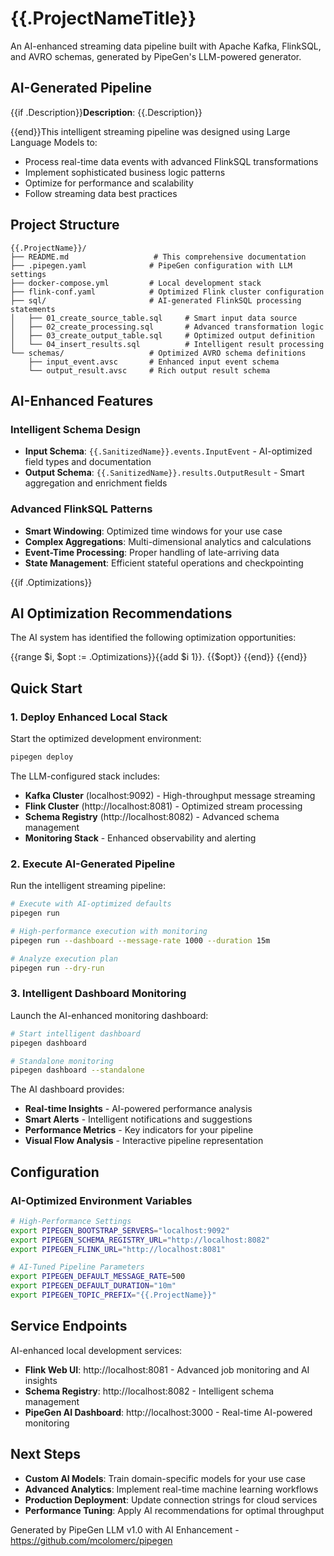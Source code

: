 # {{.ProjectNameTitle}}

An AI-enhanced streaming data pipeline built with Apache Kafka, FlinkSQL, and AVRO schemas, generated by PipeGen's LLM-powered generator.

## AI-Generated Pipeline

{{if .Description}}**Description**: {{.Description}}

{{end}}This intelligent streaming pipeline was designed using Large Language Models to:
- Process real-time data events with advanced FlinkSQL transformations
- Implement sophisticated business logic patterns
- Optimize for performance and scalability
- Follow streaming data best practices

## Project Structure

```
{{.ProjectName}}/
├── README.md                   # This comprehensive documentation
├── .pipegen.yaml              # PipeGen configuration with LLM settings
├── docker-compose.yml         # Local development stack
├── flink-conf.yaml            # Optimized Flink cluster configuration
├── sql/                       # AI-generated FlinkSQL processing statements
│   ├── 01_create_source_table.sql     # Smart input data source
│   ├── 02_create_processing.sql       # Advanced transformation logic
│   ├── 03_create_output_table.sql     # Optimized output definition
│   └── 04_insert_results.sql          # Intelligent result processing
└── schemas/                   # Optimized AVRO schema definitions
    ├── input_event.avsc       # Enhanced input event schema
    └── output_result.avsc     # Rich output result schema
```

## AI-Enhanced Features

### Intelligent Schema Design
- **Input Schema**: `{{.SanitizedName}}.events.InputEvent` - AI-optimized field types and documentation
- **Output Schema**: `{{.SanitizedName}}.results.OutputResult` - Smart aggregation and enrichment fields

### Advanced FlinkSQL Patterns
- **Smart Windowing**: Optimized time windows for your use case
- **Complex Aggregations**: Multi-dimensional analytics and calculations
- **Event-Time Processing**: Proper handling of late-arriving data
- **State Management**: Efficient stateful operations and checkpointing

{{if .Optimizations}}
## AI Optimization Recommendations

The AI system has identified the following optimization opportunities:

{{range $i, $opt := .Optimizations}}{{add $i 1}}. {{$opt}}
{{end}}
{{end}}

## Quick Start

### 1. Deploy Enhanced Local Stack

Start the optimized development environment:

```bash
pipegen deploy
```

The LLM-configured stack includes:
- **Kafka Cluster** (localhost:9092) - High-throughput message streaming
- **Flink Cluster** (http://localhost:8081) - Optimized stream processing
- **Schema Registry** (http://localhost:8082) - Advanced schema management
- **Monitoring Stack** - Enhanced observability and alerting

### 2. Execute AI-Generated Pipeline

Run the intelligent streaming pipeline:

```bash
# Execute with AI-optimized defaults
pipegen run

# High-performance execution with monitoring
pipegen run --dashboard --message-rate 1000 --duration 15m

# Analyze execution plan
pipegen run --dry-run
```

### 3. Intelligent Dashboard Monitoring

Launch the AI-enhanced monitoring dashboard:

```bash
# Start intelligent dashboard
pipegen dashboard

# Standalone monitoring
pipegen dashboard --standalone
```

The AI dashboard provides:
- **Real-time Insights** - AI-powered performance analysis
- **Smart Alerts** - Intelligent notifications and suggestions
- **Performance Metrics** - Key indicators for your pipeline
- **Visual Flow Analysis** - Interactive pipeline representation

## Configuration

### AI-Optimized Environment Variables

```bash
# High-Performance Settings
export PIPEGEN_BOOTSTRAP_SERVERS="localhost:9092"
export PIPEGEN_SCHEMA_REGISTRY_URL="http://localhost:8082"
export PIPEGEN_FLINK_URL="http://localhost:8081"

# AI-Tuned Pipeline Parameters
export PIPEGEN_DEFAULT_MESSAGE_RATE=500
export PIPEGEN_DEFAULT_DURATION="10m"
export PIPEGEN_TOPIC_PREFIX="{{.ProjectName}}"
```

## Service Endpoints

AI-enhanced local development services:

- **Flink Web UI**: http://localhost:8081 - Advanced job monitoring and AI insights
- **Schema Registry**: http://localhost:8082 - Intelligent schema management
- **PipeGen AI Dashboard**: http://localhost:3000 - Real-time AI-powered monitoring

## Next Steps

- **Custom AI Models**: Train domain-specific models for your use case
- **Advanced Analytics**: Implement real-time machine learning workflows
- **Production Deployment**: Update connection strings for cloud services
- **Performance Tuning**: Apply AI recommendations for optimal throughput

Generated by PipeGen LLM v1.0 with AI Enhancement - https://github.com/mcolomerc/pipegen
